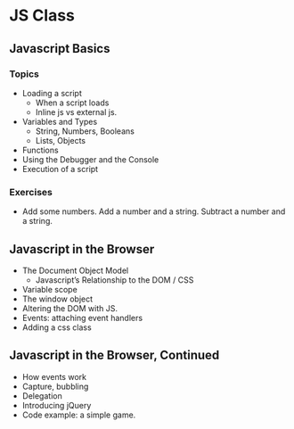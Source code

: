 # JS Class

## Javascript Basics

### Topics

- Loading a script
    - When a script loads
    - Inline js vs external js.
- Variables and Types
    - String, Numbers, Booleans
    - Lists, Objects
- Functions
- Using the Debugger and the Console
- Execution of a script

### Exercises

- Add some numbers. Add a number and a string. Subtract a number and a string.

## Javascript in the Browser

- The Document Object Model
    - Javascript’s Relationship to the DOM / CSS
- Variable scope
- The window object
- Altering the DOM with JS.
- Events: attaching event handlers
- Adding a css class

## Javascript in the Browser, Continued

- How events work
- Capture, bubbling
- Delegation
- Introducing jQuery
- Code example: a simple game.
